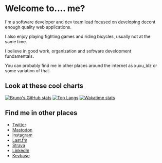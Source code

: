# Welcome to.... me?

I'm a software developer and dev team lead focused on developing decent enough quality web applications.

I also enjoy playing fighting games and riding bicycles, usually not at the same time.

I believe in good work, organization and software development fundamentals.

You can probably find me in other places around the internet as xuxu_blz or some variation of that.

## Look at these cool charts

[![Bruno's GitHub stats](https://github-readme-stats.vercel.app/api?username=bruno-gama)](https://github.com/anuraghazra/github-readme-stats)
[![Top Langs](https://github-readme-stats.vercel.app/api/top-langs/?username=bruno-gama)](https://github.com/anuraghazra/github-readme-stats)
[![Wakatime stats](https://github-readme-stats.vercel.app/api/wakatime?username=xuxu_blz)](https://github.com/anuraghazra/github-readme-stats)

## Find me in other places

- [Twitter](https://twitter.com/xuxu_blz)
- [Mastodon](https://cybre.space/@xuxu_blz)
- [Instagram](https://www.instagram.com/xuxu_beleza/)
- [Last.fm](https://www.last.fm/user/xuxu_beleza)
- [Strava](https://www.strava.com/athletes/106935218)
- [LinkedIn](https://www.linkedin.com/in/bruno-gama-71312819/)
- [Keybase](https://keybase.io/xuxublz)
